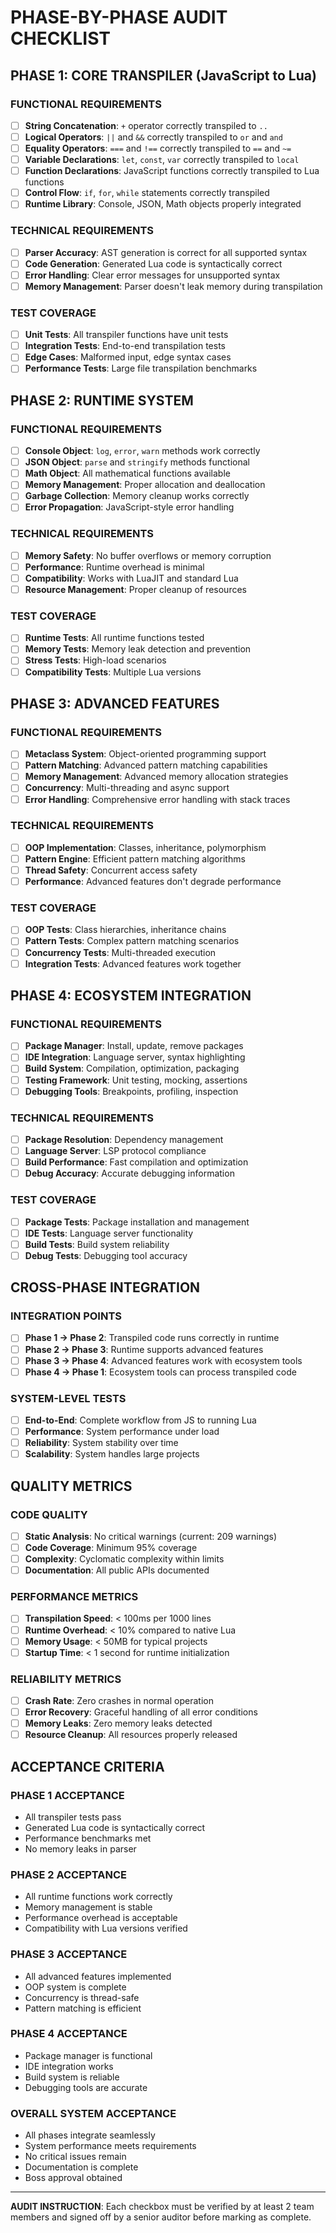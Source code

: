 
# PHASE-BY-PHASE AUDIT CHECKLIST

## PHASE 1: CORE TRANSPILER (JavaScript to Lua)

### FUNCTIONAL REQUIREMENTS
- [ ] **String Concatenation**: `+` operator correctly transpiled to `..`
- [ ] **Logical Operators**: `||` and `&&` correctly transpiled to `or` and `and`
- [ ] **Equality Operators**: `===` and `!==` correctly transpiled to `==` and `~=`
- [ ] **Variable Declarations**: `let`, `const`, `var` correctly transpiled to `local`
- [ ] **Function Declarations**: JavaScript functions correctly transpiled to Lua functions
- [ ] **Control Flow**: `if`, `for`, `while` statements correctly transpiled
- [ ] **Runtime Library**: Console, JSON, Math objects properly integrated

### TECHNICAL REQUIREMENTS
- [ ] **Parser Accuracy**: AST generation is correct for all supported syntax
- [ ] **Code Generation**: Generated Lua code is syntactically correct
- [ ] **Error Handling**: Clear error messages for unsupported syntax
- [ ] **Memory Management**: Parser doesn't leak memory during transpilation

### TEST COVERAGE
- [ ] **Unit Tests**: All transpiler functions have unit tests
- [ ] **Integration Tests**: End-to-end transpilation tests
- [ ] **Edge Cases**: Malformed input, edge syntax cases
- [ ] **Performance Tests**: Large file transpilation benchmarks

## PHASE 2: RUNTIME SYSTEM

### FUNCTIONAL REQUIREMENTS
- [ ] **Console Object**: `log`, `error`, `warn` methods work correctly
- [ ] **JSON Object**: `parse` and `stringify` methods functional
- [ ] **Math Object**: All mathematical functions available
- [ ] **Memory Management**: Proper allocation and deallocation
- [ ] **Garbage Collection**: Memory cleanup works correctly
- [ ] **Error Propagation**: JavaScript-style error handling

### TECHNICAL REQUIREMENTS
- [ ] **Memory Safety**: No buffer overflows or memory corruption
- [ ] **Performance**: Runtime overhead is minimal
- [ ] **Compatibility**: Works with LuaJIT and standard Lua
- [ ] **Resource Management**: Proper cleanup of resources

### TEST COVERAGE
- [ ] **Runtime Tests**: All runtime functions tested
- [ ] **Memory Tests**: Memory leak detection and prevention
- [ ] **Stress Tests**: High-load scenarios
- [ ] **Compatibility Tests**: Multiple Lua versions

## PHASE 3: ADVANCED FEATURES

### FUNCTIONAL REQUIREMENTS
- [ ] **Metaclass System**: Object-oriented programming support
- [ ] **Pattern Matching**: Advanced pattern matching capabilities
- [ ] **Memory Management**: Advanced memory allocation strategies
- [ ] **Concurrency**: Multi-threading and async support
- [ ] **Error Handling**: Comprehensive error handling with stack traces

### TECHNICAL REQUIREMENTS
- [ ] **OOP Implementation**: Classes, inheritance, polymorphism
- [ ] **Pattern Engine**: Efficient pattern matching algorithms
- [ ] **Thread Safety**: Concurrent access safety
- [ ] **Performance**: Advanced features don't degrade performance

### TEST COVERAGE
- [ ] **OOP Tests**: Class hierarchies, inheritance chains
- [ ] **Pattern Tests**: Complex pattern matching scenarios
- [ ] **Concurrency Tests**: Multi-threaded execution
- [ ] **Integration Tests**: Advanced features work together

## PHASE 4: ECOSYSTEM INTEGRATION

### FUNCTIONAL REQUIREMENTS
- [ ] **Package Manager**: Install, update, remove packages
- [ ] **IDE Integration**: Language server, syntax highlighting
- [ ] **Build System**: Compilation, optimization, packaging
- [ ] **Testing Framework**: Unit testing, mocking, assertions
- [ ] **Debugging Tools**: Breakpoints, profiling, inspection

### TECHNICAL REQUIREMENTS
- [ ] **Package Resolution**: Dependency management
- [ ] **Language Server**: LSP protocol compliance
- [ ] **Build Performance**: Fast compilation and optimization
- [ ] **Debug Accuracy**: Accurate debugging information

### TEST COVERAGE
- [ ] **Package Tests**: Package installation and management
- [ ] **IDE Tests**: Language server functionality
- [ ] **Build Tests**: Build system reliability
- [ ] **Debug Tests**: Debugging tool accuracy

## CROSS-PHASE INTEGRATION

### INTEGRATION POINTS
- [ ] **Phase 1 → Phase 2**: Transpiled code runs correctly in runtime
- [ ] **Phase 2 → Phase 3**: Runtime supports advanced features
- [ ] **Phase 3 → Phase 4**: Advanced features work with ecosystem tools
- [ ] **Phase 4 → Phase 1**: Ecosystem tools can process transpiled code

### SYSTEM-LEVEL TESTS
- [ ] **End-to-End**: Complete workflow from JS to running Lua
- [ ] **Performance**: System performance under load
- [ ] **Reliability**: System stability over time
- [ ] **Scalability**: System handles large projects

## QUALITY METRICS

### CODE QUALITY
- [ ] **Static Analysis**: No critical warnings (current: 209 warnings)
- [ ] **Code Coverage**: Minimum 95% coverage
- [ ] **Complexity**: Cyclomatic complexity within limits
- [ ] **Documentation**: All public APIs documented

### PERFORMANCE METRICS
- [ ] **Transpilation Speed**: < 100ms per 1000 lines
- [ ] **Runtime Overhead**: < 10% compared to native Lua
- [ ] **Memory Usage**: < 50MB for typical projects
- [ ] **Startup Time**: < 1 second for runtime initialization

### RELIABILITY METRICS
- [ ] **Crash Rate**: Zero crashes in normal operation
- [ ] **Error Recovery**: Graceful handling of all error conditions
- [ ] **Memory Leaks**: Zero memory leaks detected
- [ ] **Resource Cleanup**: All resources properly released

## ACCEPTANCE CRITERIA

### PHASE 1 ACCEPTANCE
- All transpiler tests pass
- Generated Lua code is syntactically correct
- Performance benchmarks met
- No memory leaks in parser

### PHASE 2 ACCEPTANCE
- All runtime functions work correctly
- Memory management is stable
- Performance overhead is acceptable
- Compatibility with Lua versions verified

### PHASE 3 ACCEPTANCE
- All advanced features implemented
- OOP system is complete
- Concurrency is thread-safe
- Pattern matching is efficient

### PHASE 4 ACCEPTANCE
- Package manager is functional
- IDE integration works
- Build system is reliable
- Debugging tools are accurate

### OVERALL SYSTEM ACCEPTANCE
- All phases integrate seamlessly
- System performance meets requirements
- No critical issues remain
- Documentation is complete
- Boss approval obtained

---

**AUDIT INSTRUCTION**: Each checkbox must be verified by at least 2 team members and signed off by a senior auditor before marking as complete.
